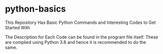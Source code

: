 # python-basics
This Repository Has Basic Python Commands and Interesting Codes to Get Started With

The Description for Each Code can be found in the program file itself. These are complied using Python 3.8 and hence it is recommended to do the same.
